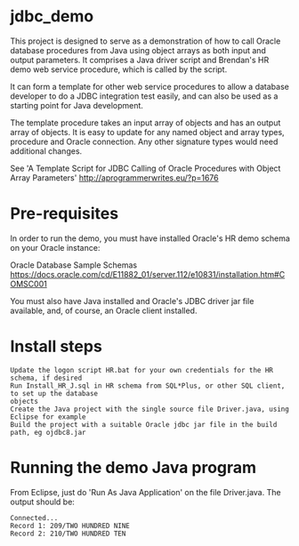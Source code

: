 # jdbc_demo

This project is designed to serve as a demonstration of how to call Oracle database procedures
from Java using object arrays as both input and output parameters. It comprises a Java driver script
and Brendan's HR demo web service procedure, which is called by the script.

It can form a template for other web service procedures to allow a database developer to do a JDBC 
integration test easily, and can also be used as a starting point for Java development.

The template procedure takes an input array of objects and has an output array of objects. It is
easy to update for any named object and array types, procedure and Oracle connection. Any other 
signature types would need additional changes.

See 'A Template Script for JDBC Calling of Oracle Procedures with Object Array Parameters'
    http://aprogrammerwrites.eu/?p=1676

Pre-requisites
==============
In order to run the demo, you must have installed Oracle's HR demo schema on your Oracle instance:

Oracle Database Sample Schemas
    https://docs.oracle.com/cd/E11882_01/server.112/e10831/installation.htm#COMSC001

You must also have Java installed and Oracle's JDBC driver jar file available, and, of course, an 
Oracle client installed.

Install steps
=============
	
 	Update the logon script HR.bat for your own credentials for the HR schema, if desired
	Run Install_HR_J.sql in HR schema from SQL*Plus, or other SQL client, to set up the database
	objects
 	Create the Java project with the single source file Driver.java, using Eclipse for example
	Build the project with a suitable Oracle jdbc jar file in the build path, eg ojdbc8.jar

Running the demo Java program
=============================
From Eclipse, just do 'Run As Java Application' on the file Driver.java. The output should be:

	Connected...
	Record 1: 209/TWO HUNDRED NINE
	Record 2: 210/TWO HUNDRED TEN